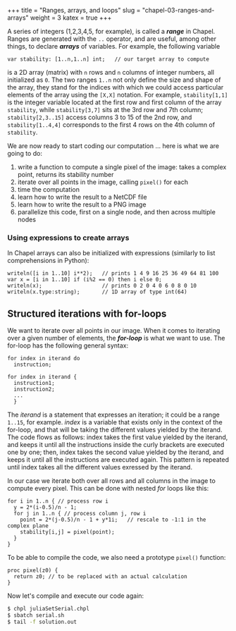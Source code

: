 +++
title = "Ranges, arrays, and loops"
slug = "chapel-03-ranges-and-arrays"
weight = 3
katex = true
+++

A series of integers (1,2,3,4,5, for example), is called a **_range_** in Chapel. Ranges are generated with
the `..` operator, and are useful, among other things, to declare **_arrays_** of variables. For example, the
following variable

```chpl
var stability: [1..n,1..n] int;   // our target array to compute
```

is a 2D array (matrix) with `n` rows and `n` columns of integer numbers, all initialized as `0`. The two
ranges `1..n` not only define the size and shape of the array, they stand for the indices with which we could
access particular elements of the array using the `[X,X]` notation. For example, `stability[1,1]` is the
integer variable located at the first row and first column of the array `stability`, while `stability[3,7]`
sits at the 3rd row and 7th column; `stability[2,3..15]` access columns 3 to 15 of the 2nd row, and
`stability[1..4,4]` corresponds to the first 4 rows on the 4th column of `stability`.

<!-- Similarly, with -->
<!-- ```chpl -->
<!-- T[1..rows,1..cols] = 25;     // set the initial temperature -->
<!-- ``` -->
<!-- we assign an initial temperature of 25 degrees across all points of our metal plate. -->

We are now ready to start coding our computation ... here is what we are going to do:

<!-- - this simulation will consider a matrix of _rows_ by _cols_ elements -->
<!-- - it will run up to _niter_ iterations, or until the largest difference in temperature between iterations -->
<!--   is less than _tolerance_ -->
<!-- - at each iteration print out the temperature at the position (iout,jout) -->

1. write a function to compute a single pixel of the image: takes a complex point, returns its stability number
1. iterate over all points in the image, calling `pixel()` for each
1. time the computation
1. learn how to write the result to a NetCDF file
1. learn how to write the result to a PNG image
1. parallelize this code, first on a single node, and then across multiple nodes





### Using expressions to create arrays

In Chapel arrays can also be initialized with expressions (similarly to list comprehensions in Python):

```chpl
writeln([i in 1..10] i**2);   // prints 1 4 9 16 25 36 49 64 81 100
var x = [i in 1..10] if (i%2 == 0) then i else 0;
writeln(x);                   // prints 0 2 0 4 0 6 0 8 0 10
writeln(x.type:string);       // 1D array of type int(64)
```





## Structured iterations with for-loops

We want to iterate over all points in our image. When it comes to iterating over a given number of elements,
the **_for-loop_** is what we want to use. The for-loop has the following general syntax:

```chpl
for index in iterand do
  instruction;
  
for index in iterand {
  instruction1;
  instruction2;
  ...
  }
``` 

The *iterand* is a statement that expresses an iteration; it could be a range `1..15`, for example. *index* is
a variable that exists only in the context of the for-loop, and that will be taking the different values
yielded by the iterand. The code flows as follows: index takes the first value yielded by the iterand, and
keeps it until all the instructions inside the curly brackets are executed one by one; then, index takes the
second value yielded by the iterand, and keeps it until all the instructions are executed again. This pattern
is repeated until index takes all the different values exressed by the iterand.

In our case we iterate both over all rows and all columns in the image to compute every pixel. This can be
done with nested _for_ loops like this:

```chpl
for i in 1..n { // process row i
  y = 2*(i-0.5)/n - 1;
  for j in 1..n { // process column j, row i
    point = 2*(j-0.5)/n - 1 + y*1i;   // rescale to -1:1 in the complex plane
    stability[i,j] = pixel(point);
  }
}
```

To be able to compile the code, we also need a prototype `pixel()` function:

```chpl
proc pixel(z0) {
  return z0; // to be replaced with an actual calculation
}
```

Now let's compile and execute our code again:

```sh
$ chpl juliaSetSerial.chpl
$ sbatch serial.sh
$ tail -f solution.out
```

```output
```

<!-- As we can see, the temperature in the middle of the plate (position 50,50) is slowly decreasing as the -->
<!-- plate is cooling down. -->

<!-- > ### <font style="color:blue">Exercise "Basic.1"</font> -->
<!-- > What would be the temperature at the top right corner (row 1, column `cols`) of the plate? The border of the -->
<!-- > plate is in contact with the boundary conditions, which are set to zero (default boundary values for T), so -->
<!-- > we expect the temperature at these points to decrease faster. Modify the code to see the temperature at the -->
<!-- > top right corner. -->

<!-- > ### <font style="color:blue">Exercise "Basic.2"</font> -->
<!-- > Now let's have some more interesting boundary conditions. Suppose that the plate is heated by a source of 80 -->
<!-- > degrees located at the bottom right corner (row `rows`, column `cols`), and that the temperature on the rest -->
<!-- > of the border on adjacent sides (to this bottom right corner) decreases linearly to zero as one gets farther -->
<!-- > from that corner. Utilize `for` loops to setup the described boundary conditions. Compile and run your code -->
<!-- > to see how the temperature is changing now. -->

<!-- > ### <font style="color:blue">Exercise "Basic.3"</font> -->
<!-- > So far, `delta` has been always equal to `tolerance`, which means that our main while loop will always run -->
<!-- > the 500 iterations. So let's update `delta` after each iteration. Use what we have studied so far to write -->
<!-- > the required piece of code. -->

<!-- Now, after Exercise "Basic.3" we should have a working program to simulate our heat transfer equation. Let's -->
<!-- print some additional useful information: -->

<!-- ```chpl -->
<!-- writeln('Final temperature at the desired position [', iout, ',', jout, '] after ', count, ' iterations is: ', T[iout,jout]); -->
<!-- writeln('The largest temperature difference between the last two iterations was: ', delta); -->
<!-- ``` -->

<!-- and compile and execute our final code -->

<!-- ```sh -->
<!-- $ chpl baseSolver.chpl -o baseSolver -->
<!-- $ sbatch serial.sh -->
<!-- $ tail -f solution.out -->
<!-- ``` -->
<!-- ```chpl -->
<!-- Temperature at iteration 0: 25.0 -->
<!-- Temperature at iteration 20: 2.0859 -->
<!-- ... -->
<!-- Temperature at iteration 500: 0.823152 -->
<!-- Final temperature at the desired position [1,100] after 500 iterations is: 0.823152 -->
<!-- The largest temperature difference between the last two iterations was: 0.0258874 -->
<!-- ``` -->
